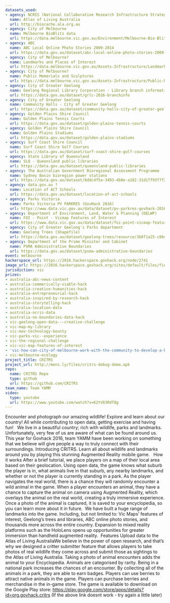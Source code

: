 ```yaml
---
datasets_used:
- agency: NCRIS (National Collaborative Research Infrastructure Strategy)
  name: Atlas of Living Australia
  url: http://biocache.ala.org.au
- agency: City of Melbourne
  name: Melbourne BioBlitz data
  url: https://data.melbourne.vic.gov.au/Environment/Melbourne-Bio-Blitz-2016/ew6k-chz4
- agency: ABC
  name: ABC Local Online Photo Stories 2009-2014
  url: https://data.gov.au/dataset/abc-local-online-photo-stories-2009-2014/
- agency: City of Melbourne?
  name: Landmarks and Places of Interest
  url: https://data.melbourne.vic.gov.au/Assets-Infrastructure/Landmarks-and-Places-of-Interest/j5vt-ppat
- agency: City of Melbourne?
  name: Public Memorials and Sculptures
  url: https://data.melbourne.vic.gov.au/Assets-Infrastructure/Public-Memorials-and-Sculptures/uqhf-q5h7
- agency: City of Greater Geelong
  name: Geelong Regional Library Corporation - Library branch information - 2016
  url: https://data.gov.au/dataset/grlc-2016-branchinfo
- agency: City of Greater Geelong
  name: Community Halls - City of Greater Geelong
  url: https://data.gov.au/dataset/community-halls-city-of-greater-geelong
- agency: Golden Plains Shire Council
  name: Golden Plains Tennis Courts
  url: https://data.gov.au/dataset/golden-plains-tennis-courts
- agency: Golden Plains Shire Council
  name: Golden Plains Stadiums
  url: https://data.gov.au/dataset/golden-plains-stadiums
- agency: Surf Coast Shire Council
  name: Surf Coast Shire Golf Courses
  url: https://data.gov.au/dataset/surf-coast-shire-golf-courses
- agency: State Library of Queensland
  name: SLQ - Queensland public libraries
  url: https://data.gov.au/dataset/queensland-public-libraries
- agency: The Australian Government Bioregional Assessment Programme
  name: Sydney Basin bioregion power stations
  url: https://data.gov.au/dataset/8ddc4f5a-3493-4b8e-a182-31d1ff93f7f2
- agency: data.gov.au ?
  name: Location of ACT Schools
  url: https://data.gov.au/dataset/location-of-act-schools
- agency: Parks Victoria
  name: Parks Victoria PV PARKRES (GovHack 2016)
  url: https://www.data.vic.gov.au/data/dataset/pv-parkres-govhack-2016
- agency: Department of Environment, Land, Water & Planning (DELWP)
  name: FOI - Point - Vicmap Features of Interest
  url: https://www.data.vic.gov.au/data/dataset/foi-point-vicmap-features-of-interest
- agency: City of Greater Geelong's Parks department
  name: Geelong Trees (Shapefile)
  url: https://data.gov.au/dataset/geelong-trees/resource/3b0f1a25-c86e-45ac-a25f-c450fff04bfe
- agency: Department of the Prime Minister and Cabinet
  name: PSMA Administrative Boundaries
  url: https://data.gov.au/dataset/psma-administrative-boundaries
event: melbourne
hackerspace_url: https://2016.hackerspace.govhack.org/node/2741
image_url: https://2016.hackerspace.govhack.org/sites/default/files/field/image/competition%20ico.png
jurisdiction: vic
prizes:
- australia-abc-news-content
- australia-commerically-viable-hack
- australia-creative-humanities-hack
- australia-entrepreneurial-hack
- australia-inspired-by-research-hack
- australia-storytelling-hack
- australia-location-data
- australia-ncris-data
- australia-no-boundaries-data-hack
- vic-geelong-open-data---creative-challenge
- vic-map-my-library
- vic-mav-technology-bounty
- vic-parks-vic--experience
- vic-the-regional-challenge
- vic-vic-map-features-of-interest
- 'vic-how-can-city-of-melbourne-work-with-the-community-to-develop-a-better-understanding-of-the-citys-biodiversity?'
- vic-melbourne-ecology
project_title: CRITRS
project_url: http://mens.ly/files/critrs-debug-demo.apk
repo:
  name: CRITRS Repo
  type: github
  url: https://github.com/CRITRS
team_name: Team YAMM
video:
  type: youtube
  url: https://www.youtube.com/watch?v=K2tV83RdT8g
---
```


Encounter and photograph our amazing wildlife! Explore and learn about our country! All while contributing to open data, getting exercise and having fun!
 
We live in a beautiful country; rich with wildlife, parks and landmarks. Unfortunately, very few of us are aware of what can be found around us. This year for Govhack 2016, team YAMM have been working on something that we believe will give people a way to truly connect with their surroundings.
Introducing CRITRS. Learn all about wildlife and landmarks around you by playing this stunning Augmented Reality mobile game.
 
How it works
After a brief tutorial, we place players on a map of their local area based on their geolocation. Using open data, the game knows what suburb the player is in, what animals live in that suburb, any nearby landmarks, and whether or not the player is currently standing in a park.
As the player navigates the real world, there is a chance they will randomly encounter a wild animal in the game.
When a player encounters an animal, they have a chance to capture the animal on camera using Augmented Reality, which overlays the animal on the real world, creating a truly immersive experience.
Once a photo of the animal is captured, it is saved to your encyclopedia, so you can learn more about it in future. 
We have built a huge range of landmarks into the game. Including, but not limited to: Vic Maps’ features of interest, Geelong’s trees and libraries, ABC online photo stories, and thousands more across the entire country.
Expansion to mixed reality platforms such as the HoloLens opens up opportunities for greater immersion than handheld augmented reality. 
Features
Upload data to the Atlas of Living AustraliaWe believe in the power of open research, and that’s why we designed a critter submitter feature that allows players to take photos of real wildlife they come across and submit those as sightings to the Atlas of Living Australia.
Taking a photo of animal encounters adds the animal to your Encyclopedia.
Animals are categorised by rarity.
Being in a national park increases the chances of an encounter. By collecting all of the animals in a park, they are able to earn badges.
Players can use berries to attract native animals in the game.
Players can purchase berries and merchandise in the in-game store.
The game is available to download on the Google Play store: ​​​​​​​https://play.google.com/store/apps/details?id=org.govhack.critrs
(If the above link doesnt work - try again a little later)
